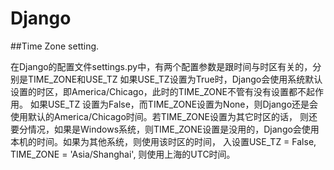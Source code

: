 # Django

##Time Zone setting.

在Django的配置文件settings.py中，有两个配置参数是跟时间与时区有关的，分别是TIME_ZONE和USE_TZ
如果USE_TZ设置为True时，Django会使用系统默认设置的时区，即America/Chicago，此时的TIME_ZONE不管有没有设置都不起作用。
如果USE_TZ 设置为False，而TIME_ZONE设置为None，则Django还是会使用默认的America/Chicago时间。若TIME_ZONE设置为其它时区的话，
则还要分情况，如果是Windows系统，则TIME_ZONE设置是没用的，Django会使用本机的时间。如果为其他系统，则使用该时区的时间，
入设置USE_TZ = False, TIME_ZONE = 'Asia/Shanghai', 则使用上海的UTC时间。
